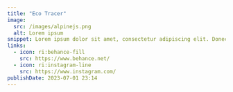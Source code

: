 ```yaml
---
title: "Eco Tracer"
image:
  src: /images/alpinejs.png
  alt: Lorem ipsum
snippet: Lorem ipsum dolor sit amet, consectetur adipiscing elit. Donec dignissim sodales nunc nec gravida. Fusce sem ipsum, posuere finibus eros et, ultricies bibendum sem. Quisque tincidunt enim libero
links:
  - icon: ri:behance-fill
    src: https://www.behance.net/
  - icon: ri:instagram-line
    src: https://www.instagram.com/
publishDate: 2023-07-01 23:14
---
```

